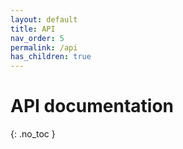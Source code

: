 ```yaml
---
layout: default
title: API
nav_order: 5
permalink: /api
has_children: true
---
```


# API documentation
{: .no_toc }

